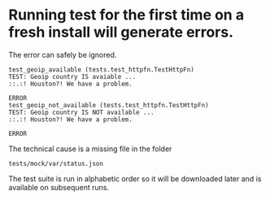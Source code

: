 Running test for the first time on a fresh install will generate errors.
===

The error can safely be ignored.

    test_geoip_available (tests.test_httpfn.TestHttpFn)
    TEST: Geoip country IS avaiable ...
    ::.:! Houston?! We have a problem.

    ERROR
    test_geoip_not_available (tests.test_httpfn.TestHttpFn)
    TEST: Geoip country IS NOT available ...
    ::.:! Houston?! We have a problem.

    ERROR

The technical cause is a missing file in the folder

    tests/mock/var/status.json

The test suite is run in alphabetic order so it will be downloaded later and is available on subsequent runs.
